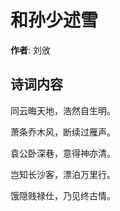 # 和孙少述雪

**作者**: 刘攽

## 诗词内容

同云晦天地，浩然自生明。

萧条乔木风，断续过雁声。

袁公卧深巷，意得神亦清。

岂知长沙客，漂泊万里行。

饿隠贱禄仕，乃见终古情。

